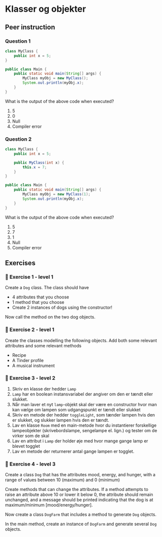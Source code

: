 # Klasser og objekter



## Peer instruction



### Question 1

```java
class MyClass {
    public int x = 5;
}

public class Main {
    public static void main(String[] args) {
        MyClass myObj = new MyClass();
        System.out.println(myObj.x);
    }
}
```

What is the output of the above code when executed?

1. 5
2. 0
3. Null
4. Compiler error



### Question 2

```java
class MyClass {
    public int x = 5;

    public MyClass(int x) {
        this.x = 7;
    }
}

public class Main {
    public static void main(String[] args) {
        MyClass myObj = new MyClass(1);
        System.out.println(myObj.x);
    }
}
```

What is the output of the above code when executed?

1. 5
2. 7
3. 1
4. Null
5. Compiler error





## Exercises



### 📝 Exercise 1 - level 1

Create a `Dog` class. The class should have

- 4 attributes that you choose
- 1 method that you choose
- Create 2 instances of dogs using the constructor!

Now call the method on the two dog objects. 



### 📝 Exercise 2 - level 1

Create the classes modelling the following objects. Add both some relevant attributes and some relevant methods

- Recipe
- A Tinder profile
- A musical instrument



### 📝 Exercise 3 - level 2

1. Skriv en klasse der hedder `Lamp`
2. `Lamp` har en boolean instansvariabel der angiver om den er tændt eller slukket. 
3. Når man laver et nyt `lamp`-objekt skal der være en constructor hvor man kan vælge om lampen som udgangspunkt er tændt eller slukket
4. Skriv en metode der hedder `toggleLight`, som tænder lampen hvis den er slukket, og slukker lampen hvis den er tændt. 
5. Lav en klasse `Room` med en main-metode hvor du instantierer forskellige lampeobjekter (skrivebordslampe, sengelampe el. lign.) og tester om de virker som de skal
6. Lav en attribut i `Lamp` der holder øje med hvor mange gange lamp er blevet togglet
7. Lav en metode der returnerer antal gange lampen er togglet.



### 📝 Exercise 4 - level 3

Create a class `Dog` that has the attributes mood, energy, and hunger, with a range of values between 10 (maximum) and 0 (minimum)

Create methods that can change the attributes. If a method attempts to raise an attribute above 10 or lower it below 0, the attribute should remain unchanged, and a message should be printed indicating that the dog is at maximum/minimum [mood/energy/hunger].

Now create a class `DogFarm` that includes a method to generate `Dog` objects. 

In the main method, create an instance of `DogFarm` and generate several `Dog` objects.

